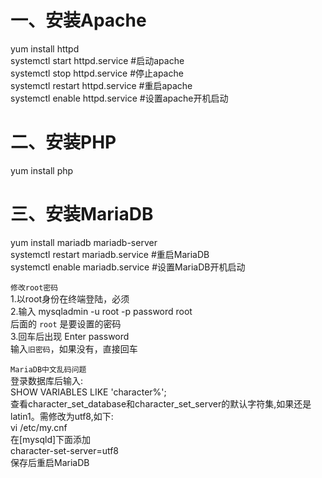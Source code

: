 # 一、安装Apache
yum install httpd  
systemctl start httpd.service #启动apache  
systemctl stop httpd.service #停止apache  
systemctl restart httpd.service #重启apache  
systemctl enable httpd.service #设置apache开机启动  

# 二、安装PHP  
yum install php  

# 三、安装MariaDB  
yum install mariadb mariadb-server  
systemctl restart mariadb.service #重启MariaDB  
systemctl enable mariadb.service #设置MariaDB开机启动  


`修改root密码`  
1.以root身份在终端登陆，必须  
2.输入 mysqladmin -u root -p password root  
后面的 `root` 是要设置的密码  
3.回车后出现 Enter password   
输入`旧密码`，如果没有，直接回车  

`MariaDB中文乱码问题`  
登录数据库后输入:  
SHOW VARIABLES LIKE 'character%';  
查看character_set_database和character_set_server的默认字符集,如果还是latin1。需修改为utf8,如下:  
vi /etc/my.cnf  
在[mysqld]下面添加  
character-set-server=utf8  
保存后重启MariaDB  





